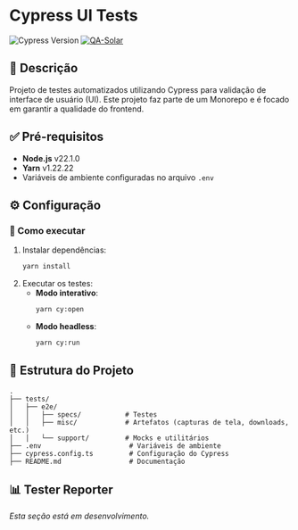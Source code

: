 # Cypress UI Tests

![Cypress Version](https://img.shields.io/badge/cypress-v14.0.2-green)
[![QA-Solar](https://img.shields.io/endpoint?url=https://cloud.cypress.io/badge/count/en7s34/main&style=for-the-badge&logo=cypress)](https://cloud.cypress.io/projects/en7s34/runs)

## 📝 Descrição

Projeto de testes automatizados utilizando Cypress para validação de interface de usuário (UI). Este projeto faz parte de um Monorepo e é focado em garantir a qualidade do frontend.

## ✅ Pré-requisitos

- **Node.js** v22.1.0
- **Yarn** v1.22.22
- Variáveis de ambiente configuradas no arquivo `.env`

## ⚙️ Configuração

### 🔧 Como executar

1. Instalar dependências:
   ```bash
   yarn install
   ```
2. Executar os testes:
   - **Modo interativo**:
     ```bash
     yarn cy:open
     ```
   - **Modo headless**:
     ```bash
     yarn cy:run
     ```

## 📂 Estrutura do Projeto

```plaintext
.
├── tests/
│   ├── e2e/
│   │   ├── specs/           # Testes
│   │   ├── misc/            # Artefatos (capturas de tela, downloads, etc.)
│   │   └── support/         # Mocks e utilitários
├── .env                      # Variáveis de ambiente
├── cypress.config.ts         # Configuração do Cypress
├── README.md                 # Documentação
```

## 📊 Tester Reporter

*Esta seção está em desenvolvimento.*

